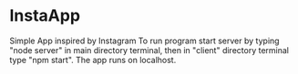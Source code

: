 # InstaApp
 Simple App inspired by Instagram 
To run program start server by typing "node server" in main directory terminal, then in "client" directory terminal type "npm start". The app runs on localhost.
